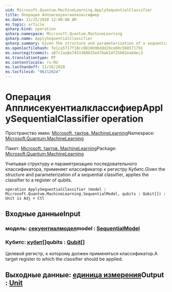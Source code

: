 ```yaml
---
uid: Microsoft.Quantum.MachineLearning.ApplySequentialClassifier
title: Операция Апплисекуентиалклассифиер
ms.date: 11/25/2020 12:00:00 AM
ms.topic: article
qsharp.kind: operation
qsharp.namespace: Microsoft.Quantum.MachineLearning
qsharp.name: ApplySequentialClassifier
qsharp.summary: Given the structure and parameterization of a sequential classifier, applies the classifier to a register of qubits.
ms.openlocfilehash: fe1ca5717f18cc0816b96ddd29ce89c568571791
ms.sourcegitcommit: a87c1aa8e7453360025e47ba614f25b02ea84ec3
ms.translationtype: MT
ms.contentlocale: ru-RU
ms.lasthandoff: 11/26/2020
ms.locfileid: "96212024"
---
```

# <a name="applysequentialclassifier-operation"></a><span data-ttu-id="ccc28-102">Операция Апплисекуентиалклассифиер</span><span class="sxs-lookup"><span data-stu-id="ccc28-102">ApplySequentialClassifier operation</span></span>

<span data-ttu-id="ccc28-103">Пространство имен: [Microsoft. тактов. MachineLearning](xref:Microsoft.Quantum.MachineLearning)</span><span class="sxs-lookup"><span data-stu-id="ccc28-103">Namespace: [Microsoft.Quantum.MachineLearning](xref:Microsoft.Quantum.MachineLearning)</span></span>

<span data-ttu-id="ccc28-104">Пакет: [Microsoft. тактов. MachineLearning](https://nuget.org/packages/Microsoft.Quantum.MachineLearning)</span><span class="sxs-lookup"><span data-stu-id="ccc28-104">Package: [Microsoft.Quantum.MachineLearning](https://nuget.org/packages/Microsoft.Quantum.MachineLearning)</span></span>


<span data-ttu-id="ccc28-105">Учитывая структуру и параметризацию последовательного классификатора, применяет классификатор к регистру Кубитс.</span><span class="sxs-lookup"><span data-stu-id="ccc28-105">Given the structure and parameterization of a sequential classifier, applies the classifier to a register of qubits.</span></span>

```qsharp
operation ApplySequentialClassifier (model : Microsoft.Quantum.MachineLearning.SequentialModel, qubits : Qubit[]) : Unit is Adj + Ctl
```


## <a name="input"></a><span data-ttu-id="ccc28-106">Входные данные</span><span class="sxs-lookup"><span data-stu-id="ccc28-106">Input</span></span>

### <a name="model--sequentialmodel"></a><span data-ttu-id="ccc28-107">модель: [секуентиалмодел](xref:Microsoft.Quantum.MachineLearning.SequentialModel)</span><span class="sxs-lookup"><span data-stu-id="ccc28-107">model : [SequentialModel](xref:Microsoft.Quantum.MachineLearning.SequentialModel)</span></span>




### <a name="qubits--qubit"></a><span data-ttu-id="ccc28-108">Кубитс: [кубит](xref:microsoft.quantum.lang-ref.qubit)[]</span><span class="sxs-lookup"><span data-stu-id="ccc28-108">qubits : [Qubit](xref:microsoft.quantum.lang-ref.qubit)[]</span></span>

<span data-ttu-id="ccc28-109">Целевой регистр, к которому должен применяться классификатор.</span><span class="sxs-lookup"><span data-stu-id="ccc28-109">A target register to which the classifier should be applied.</span></span>



## <a name="output--unit"></a><span data-ttu-id="ccc28-110">Выходные данные: [единица измерения](xref:microsoft.quantum.lang-ref.unit)</span><span class="sxs-lookup"><span data-stu-id="ccc28-110">Output : [Unit](xref:microsoft.quantum.lang-ref.unit)</span></span>


